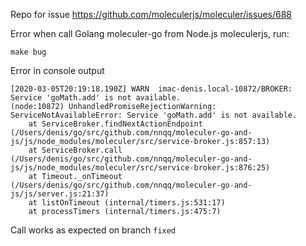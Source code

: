 Repo for issue https://github.com/moleculerjs/moleculer/issues/688

Error when call Golang moleculer-go from Node.js moleculerjs, run: 

```
make bug
```

Error in console output

```
[2020-03-05T20:19:18.190Z] WARN  imac-denis.local-10872/BROKER: Service 'goMath.add' is not available.
(node:10872) UnhandledPromiseRejectionWarning: ServiceNotAvailableError: Service 'goMath.add' is not available.
    at ServiceBroker.findNextActionEndpoint (/Users/denis/go/src/github.com/nnqq/moleculer-go-and-js/js/node_modules/moleculer/src/service-broker.js:857:13)
    at ServiceBroker.call (/Users/denis/go/src/github.com/nnqq/moleculer-go-and-js/js/node_modules/moleculer/src/service-broker.js:876:25)
    at Timeout._onTimeout (/Users/denis/go/src/github.com/nnqq/moleculer-go-and-js/js/server.js:21:37)
    at listOnTimeout (internal/timers.js:531:17)
    at processTimers (internal/timers.js:475:7)
```

Call works as expected on branch `fixed`
